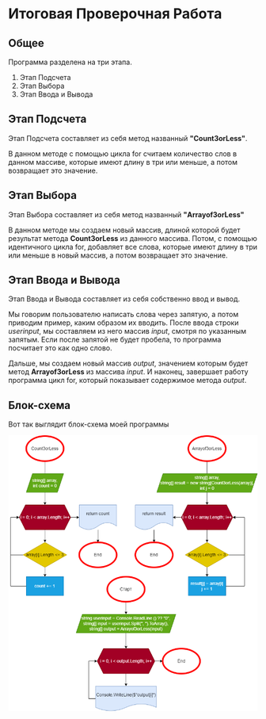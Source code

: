 # Итоговая Проверочная Работа

## Общее

Программа разделена на три этапа.

1. Этап Подсчета
2. Этап Выбора
3. Этап Ввода и Вывода

## Этап Подсчета

Этап Подсчета составляет из себя метод названный **"Count3orLess"**.

В данном методе с помощью цикла for считаем количество слов в данном массиве, которые имеют длину в три или меньше, а потом возвращает это значение.

## Этап Выбора

Этап Выбора составляет из себя метод названный **"Arrayof3orLess"**

В данном методе мы создаем новый массив, длиной которой будет результат метода **Count3orLess** из данного массива. Потом, с помощью идентичного цикла for, добавляет все слова, которые имеют длину в три или меньше в новый массив, а потом возвращает это значение.

## Этап Ввода и Вывода

Этап Ввода и Вывода составляет из себя собственно ввод и вывод.

Мы говорим пользователю написать слова через запятую, а потом приводим пример, каким образом их вводить. После ввода строки *userinput*, мы составляем из него массив *input*, смотря по указанным запятым. Если после запятой не будет пробела, то программа посчитает это как одно слово.

Дальше, мы создаем новый массив *output*, значением которым будет метод **Arrayof3orLess** из массива *input*. И наконец, завершает работу программа цикл for, который показывает содержимое метода *output*.

## Блок-схема

Вот так выглядит блок-схема моей программы

![Ну нету блок-схемы :(](diagram.png)